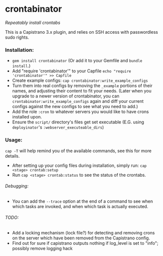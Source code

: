 crontabinator
============

*Repeatably install crontabs*

This is a Capistrano 3.x plugin, and relies on SSH access with passwordless sudo rights.

### Installation:
* `gem install crontabinator` (Or add it to your Gemfile and `bundle install`.)
* Add "require 'crontabinator'" to your Capfile
`echo "require 'crontabinator'" >> Capfile`
* Create example configs:
`cap crontabinator:write_example_configs`
* Turn them into real configs by removing the `_example` portions of their names, and adjusting their content to fit your needs. (Later when you upgrade to a newer version of crontabinator, you can `crontabinator:write_example_configs` again and diff your current configs against the new configs to see what you need to add.)
* Add the role `:cron` to whatever servers you would like to have crons installed upon.
* Ensure the `script/` directory's files get set executable (E.G. using `deployinator`'s `:webserver_executeable_dirs`)

### Usage:
`cap -T` will help remind you of the available commands, see this for more details.
* After setting up your config files during installation, simply run:
`cap <stage> crontab:setup`
* Run `cap <stage> crontab:status` to see the status of the crontabs.

###### Debugging:
* You can add the `--trace` option at the end of a command to see when which tasks are invoked, and when which task is actually executed.

###### TODO:
* Add a locking mechanism (lock file?) for detecting and removing crons on the server which have been removed from the Capistrano config.
* Find out for sure if capistrano outputs nothing if log_level is set to "info"; possibly remove logging hack

